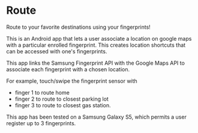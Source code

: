 # Route
Route to your favorite destinations using your fingerprints!

This is an Android app that lets a user associate a location on google maps with a particular enrolled fingerprint.
This creates location shortcuts that can be accessed with one's fingerprints.

This app links the Samsung Fingerprint API with the Google Maps API to associate each fingerprint with a chosen location.

For example, touch/swipe the fingerprint sensor with 
  - finger 1 to route home
  - finger 2 to route to closest parking lot
  - finger 3 to route to closest gas station.
  
This app has been tested on a Samsung Galaxy S5, which permits a user register up to 3 fingerprints. 
